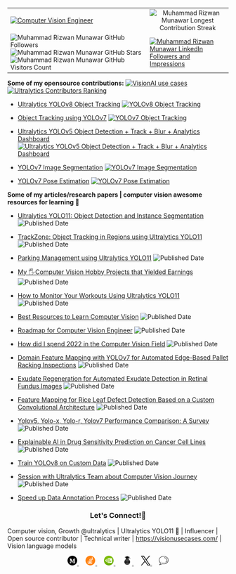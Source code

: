 <table>
  <tr>
    <td>
      <a href="https://visionusecases.com/" target="_blank">
  <img src="https://readme-typing-svg.herokuapp.com?font=Fira+Code&weight=500&size=20&duration=2500&pause=1000&color=111F68&width=435&lines=Computer+Vision+Engineer;Open+Source+Contributor;Ultralytics+YOLO11;Always+Learning;Technical+Writer;Vision+Language+Models;Influencer;Community+Builder;Love+Engaging+with+Community;VisionAI+Consultant!" alt="Computer Vision Engineer"/>
</a>
    </td>
    <td colspan="2" align="center">
      <img src="https://streak-stats.demolab.com?user=RizwanMunawar&theme=github-compact&hide_border=true&background=FFFFFF" alt="Muhammad Rizwan Munawar Longest Contribution Streak"/>
    </td>
  </tr>
  <tr>
      <td>
        <img src="https://img.shields.io/github/followers/RizwanMunawar?label=Followers&style=social" alt="Muhammad Rizwan Munawar GitHub Followers"/>
        <img src="https://img.shields.io/github/stars/RizwanMunawar?label=Stars&style=social" alt="Muhammad Rizwan Munawar GitHub Stars"/>
        <img src="https://komarev.com/ghpvc/?username=RizwanMunawar&label=Visitors&color=blueviolet" alt="Muhammad Rizwan Munawar GitHub Visitors Count"/>
      </td>
    <td><a href="https://www.linkedin.com/in/muhammadrizwanmunawar" target="_blank">
    <img src="https://img.shields.io/badge/LinkedIn-45K_Followers_10M%2B_Impressions-%230A66C2?style=for-the-badge&logo=linkedin&logoColor=white&labelColor=111E68" alt="Muhammad Rizwan Munawar LinkedIn Followers and Impressions"/>
</a>
    </td>
  </tr>
</table>

**Some of my opensource contributions:** [![VisionAI use cases](https://img.shields.io/badge/visionusecases%20%20-VisionAI-purple)](https://visionusecases.com/) [![Ultralytics Contributors Ranking](https://img.shields.io/badge/Among%20top%20contributors-Ultralytics-dodgerblue)](https://github.com/ultralytics/ultralytics/graphs/contributors) 

- [Ultralytics YOLOv8 Object Tracking](https://github.com/RizwanMunawar/yolov8-object-tracking) [![YOLOv8 Object Tracking](https://img.shields.io/github/stars/RizwanMunawar/yolov8-object-tracking?color=blueviolet)](https://github.com/RizwanMunawar/yolov8-object-tracking/stargazers)

- [Object Tracking using YOLOv7](https://github.com/RizwanMunawar/yolov7-object-tracking) [![YOLOv7 Object Tracking](https://img.shields.io/github/stars/RizwanMunawar/yolov7-object-tracking?color=pink)](https://github.com/RizwanMunawar/yolov7-object-tracking/stargazers)

- [Ultralytics YOLOv5 Object Detection + Track + Blur + Analytics Dashboard](https://github.com/RizwanMunawar/yolov5-object-tracking) [![Ultralytics YOLOv5 Object Detection + Track + Blur + Analytics Dashboard](https://img.shields.io/github/stars/RizwanMunawar/yolov5-object-tracking?color=purple)](https://github.com/RizwanMunawar/yolov5-object-tracking/stargazers)

- [YOLOv7 Image Segmentation](https://github.com/RizwanMunawar/yolov7-segmentation) [![YOLOv7 Image Segmentation](https://img.shields.io/github/stars/RizwanMunawar/yolov7-segmentation?color=magenta)](https://github.com/RizwanMunawar/yolov7-segmentation/stargazers)

- [YOLOv7 Pose Estimation](https://github.com/RizwanMunawar/yolov7-pose-estimation) [![YOLOv7 Pose Estimation](https://img.shields.io/github/stars/RizwanMunawar/yolov7-pose-estimation?color=cyan)](https://github.com/RizwanMunawar/yolov7-pose-estimation/stargazers)

**Some of my articles/research papers | computer vision awesome resources for learning 🚀**

- [Ultralytics YOLO11: Object Detection and Instance Segmentation](https://muhammadrizwanmunawar.medium.com/ultralytics-yolo11-object-detection-and-instance-segmentation-88ef0239a811) ![Published Date](https://img.shields.io/badge/published_Date-2024--10--27-yellow)

- [TrackZone: Object Tracking in Regions using Ultralytics YOLO11](https://medium.com/p/c0fdda4c5720)  ![Published Date](https://img.shields.io/badge/published_Date-2024--12--22-purple)

- [Parking Management using Ultralytics YOLO11](https://muhammadrizwanmunawar.medium.com/parking-management-using-ultralytics-yolo11-fba4c6bc62bc) ![Published Date](https://img.shields.io/badge/published_Date-2024--11--10-orange)

- [My 🖐️Computer Vision Hobby Projects that Yielded Earnings](https://muhammadrizwanmunawar.medium.com/my-️computer-vision-hobby-projects-that-yielded-earnings-7923c9b9eead) ![Published Date](https://img.shields.io/badge/published_Date-2023--09--10-navy)

- [How to Monitor Your Workouts Using Ultralytics YOLO11](https://muhammadrizwanmunawar.medium.com/how-to-monitor-your-workouts-using-ultralytics-yolo11-375d8e8bb250) ![Published Date](https://img.shields.io/badge/published_Date-2024--11--19-magenta)

- [Best Resources to Learn Computer Vision](https://muhammadrizwanmunawar.medium.com/best-resources-to-learn-computer-vision-311352ed0833) ![Published Date](https://img.shields.io/badge/published_Date-2023--06--30-cyan)

- [Roadmap for Computer Vision Engineer](https://medium.com/augmented-startups/roadmap-for-computer-vision-engineer-45167b94518c)  ![Published Date](https://img.shields.io/badge/published_Date-2022--08--07-lightyellow)

- [How did I spend 2022 in the Computer Vision Field](https://www.linkedin.com/pulse/how-did-i-spend-2022-computer-vision-field-muhammad-rizwan-munawar) ![Published Date](https://img.shields.io/badge/published_Date-2022--12--20-azure)

- [Domain Feature Mapping with YOLOv7 for Automated Edge-Based Pallet Racking Inspections](https://www.mdpi.com/1424-8220/22/18/6927) ![Published Date](https://img.shields.io/badge/published_Date-2022--09--13-aqua)

- [Exudate Regeneration for Automated Exudate Detection in Retinal Fundus Images](https://ieeexplore.ieee.org/document/9885192) ![Published Date](https://img.shields.io/badge/published_Date-2022--09--12-gray)

- [Feature Mapping for Rice Leaf Defect Detection Based on a Custom Convolutional Architecture](https://www.mdpi.com/2304-8158/11/23/3914) ![Published Date](https://img.shields.io/badge/published_Date-2022--12--04-citron)

- [Yolov5, Yolo-x, Yolo-r, Yolov7 Performance Comparison: A Survey](https://aircconline.com/csit/papers/vol12/csit121602.pdf)  ![Published Date](https://img.shields.io/badge/published_Date-2022--09--24-gray)

- [Explainable AI in Drug Sensitivity Prediction on Cancer Cell Lines](https://ieeexplore.ieee.org/document/9922931)  ![Published Date](https://img.shields.io/badge/published_Date-2022--09--23-green)

- [Train YOLOv8 on Custom Data](https://medium.com/augmented-startups/train-yolov8-on-custom-data-6d28cd348262)  ![Published Date](https://img.shields.io/badge/published_Date-2022--09--23-dodgerblue)

- [Session with Ultralytics Team about Computer Vision Journey](https://www.ultralytics.com/blog/becoming-a-computer-vision-engineer)  ![Published Date](https://img.shields.io/badge/published_Date-2022--11--15-pink)

- [Speed up Data Annotation Process](https://muhammadrizwanmunawar.medium.com/speed-up-data-labeling-process-88e798c91353)  ![Published Date](https://img.shields.io/badge/published_Date-2022--10--16-magenta)

<h3 align="center">Let's Connect!💪</h3>

Computer vision, Growth @ultralytics | Ultralytics YOLO11 🚀 | Influencer | Open source contributor | Technical writer | https://visionusecases.com/ | Vision language models

<p align="center">
    <a href="https://medium.com/@muhammadrizwanmunawar" target="_blank">
        <img src="assets/medium.png" alt="Medium" width="22" height="22"/>
    </a>
    &nbsp;&nbsp;&nbsp;
    <a href="https://stackoverflow.com/users/13109683/muhammad-rizwan-munawar" target="_blank">
        <img src="assets/stackoverflow.png" alt="StackOverflow" width="22" height="22"/>
    </a>
    &nbsp;&nbsp;&nbsp;
    <a href="https://forums.developer.nvidia.com/u/muhammadrizwanmunawar" target="_blank">
        <img src="assets/nvidia.png" alt="Nvidia Developer" width="22" height="22"/>
    </a>
    &nbsp;&nbsp;&nbsp;
    <a href="https://scholar.google.com/citations?user=r3hkNdoAAAAJ" target="_blank">
        <img src="assets/google scholar.png" alt="Google Scholar" width="22" height="22"/>
    </a>
    &nbsp;&nbsp;&nbsp;
    <a href="https://x.com/muhammdrizwanmr" target="_blank">
        <img src="assets/X.png" alt="X (Twitter)" width="22" height="22"/>
    </a>
    &nbsp;&nbsp;&nbsp;
    <a href="https://community.ultralytics.com/u/muhammadrizwanm" target="_blank">
        <img src="assets/discord.png" alt="Ultralytics Discourse" width="22" height="22"/>
    </a>
</p>
